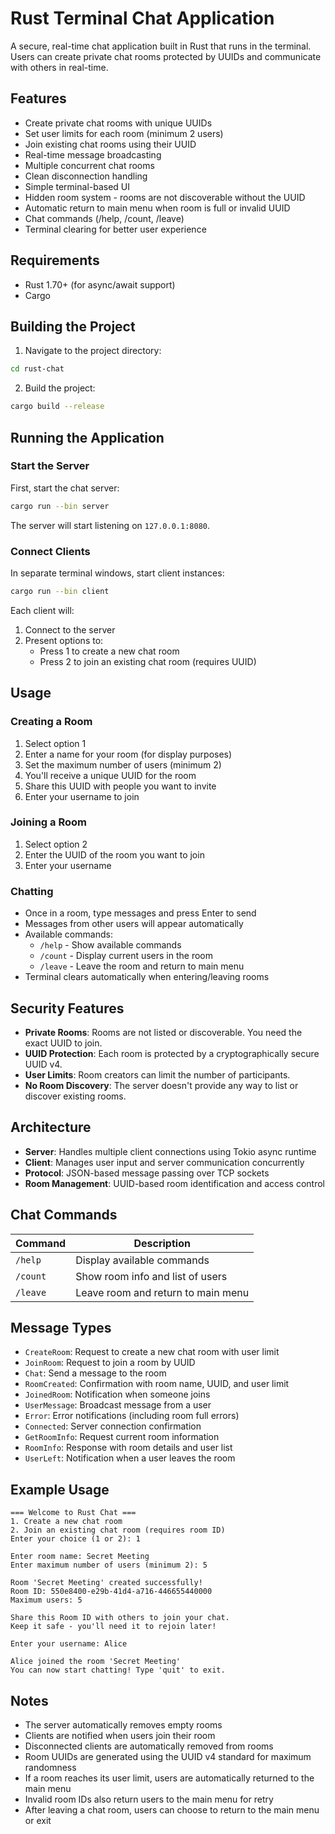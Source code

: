 # Rust Terminal Chat Application

A secure, real-time chat application built in Rust that runs in the terminal. Users can create private chat rooms protected by UUIDs and communicate with others in real-time.

## Features

- Create private chat rooms with unique UUIDs
- Set user limits for each room (minimum 2 users)
- Join existing chat rooms using their UUID
- Real-time message broadcasting
- Multiple concurrent chat rooms
- Clean disconnection handling
- Simple terminal-based UI
- Hidden room system - rooms are not discoverable without the UUID
- Automatic return to main menu when room is full or invalid UUID
- Chat commands (/help, /count, /leave)
- Terminal clearing for better user experience

## Requirements

- Rust 1.70+ (for async/await support)
- Cargo

## Building the Project

1. Navigate to the project directory:
```bash
cd rust-chat
```

2. Build the project:
```bash
cargo build --release
```

## Running the Application

### Start the Server

First, start the chat server:

```bash
cargo run --bin server
```

The server will start listening on `127.0.0.1:8080`.

### Connect Clients

In separate terminal windows, start client instances:

```bash
cargo run --bin client
```

Each client will:
1. Connect to the server
2. Present options to:
   - Press 1 to create a new chat room
   - Press 2 to join an existing chat room (requires UUID)

## Usage

### Creating a Room
1. Select option 1
2. Enter a name for your room (for display purposes)
3. Set the maximum number of users (minimum 2)
4. You'll receive a unique UUID for the room
5. Share this UUID with people you want to invite
6. Enter your username to join

### Joining a Room
1. Select option 2
2. Enter the UUID of the room you want to join
3. Enter your username

### Chatting
- Once in a room, type messages and press Enter to send
- Messages from other users will appear automatically
- Available commands:
  - `/help` - Show available commands
  - `/count` - Display current users in the room
  - `/leave` - Leave the room and return to main menu
- Terminal clears automatically when entering/leaving rooms

## Security Features

- **Private Rooms**: Rooms are not listed or discoverable. You need the exact UUID to join.
- **UUID Protection**: Each room is protected by a cryptographically secure UUID v4.
- **User Limits**: Room creators can limit the number of participants.
- **No Room Discovery**: The server doesn't provide any way to list or discover existing rooms.

## Architecture

- **Server**: Handles multiple client connections using Tokio async runtime
- **Client**: Manages user input and server communication concurrently
- **Protocol**: JSON-based message passing over TCP sockets
- **Room Management**: UUID-based room identification and access control

## Chat Commands

| Command | Description |
|---------|-------------|
| `/help` | Display available commands |
| `/count` | Show room info and list of users |
| `/leave` | Leave room and return to main menu |

## Message Types

- `CreateRoom`: Request to create a new chat room with user limit
- `JoinRoom`: Request to join a room by UUID
- `Chat`: Send a message to the room
- `RoomCreated`: Confirmation with room name, UUID, and user limit
- `JoinedRoom`: Notification when someone joins
- `UserMessage`: Broadcast message from a user
- `Error`: Error notifications (including room full errors)
- `Connected`: Server connection confirmation
- `GetRoomInfo`: Request current room information
- `RoomInfo`: Response with room details and user list
- `UserLeft`: Notification when a user leaves the room

## Example Usage

```
=== Welcome to Rust Chat ===
1. Create a new chat room
2. Join an existing chat room (requires room ID)
Enter your choice (1 or 2): 1

Enter room name: Secret Meeting
Enter maximum number of users (minimum 2): 5

Room 'Secret Meeting' created successfully!
Room ID: 550e8400-e29b-41d4-a716-446655440000
Maximum users: 5

Share this Room ID with others to join your chat.
Keep it safe - you'll need it to rejoin later!

Enter your username: Alice

Alice joined the room 'Secret Meeting'
You can now start chatting! Type 'quit' to exit.
```

## Notes

- The server automatically removes empty rooms
- Clients are notified when users join their room
- Disconnected clients are automatically removed from rooms
- Room UUIDs are generated using the UUID v4 standard for maximum randomness
- If a room reaches its user limit, users are automatically returned to the main menu
- Invalid room IDs also return users to the main menu for retry
- After leaving a chat room, users can choose to return to the main menu or exit
